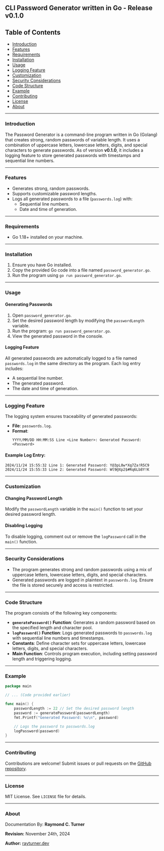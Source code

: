 ## CLI Password Generator written in Go - Release v0.1.0

## Table of Contents

- [Introduction](#introduction)
- [Features](#features)
- [Requirements](#requirements)
- [Installation](#installation)
- [Usage](#usage)
- [Logging Feature](#logging-feature)
- [Customization](#customization)
- [Security Considerations](#security-considerations)
- [Code Structure](#code-structure)
- [Example](#example)
- [Contributing](#contributing)
- [License](#license)
- [About](#about)

---

### Introduction

The Password Generator is a command-line program written in Go (Golang) that creates strong, random passwords of variable length. It uses a combination of uppercase letters, lowercase letters, digits, and special characters to generate passwords. As of version **v0.1.0**, it includes a logging feature to store generated passwords with timestamps and sequential line numbers.

---

### Features

- Generates strong, random passwords.
- Supports customizable password lengths.
- Logs all generated passwords to a file (`passwords.log`) with:
  - Sequential line numbers.
  - Date and time of generation.

---

### Requirements

- Go 1.18+ installed on your machine.

---

### Installation

1. Ensure you have Go installed.
2. Copy the provided Go code into a file named `password_generator.go`.
3. Run the program using `go run password_generator.go`.

---

### Usage

#### Generating Passwords

1. Open `password_generator.go`.
2. Set the desired password length by modifying the `passwordLength` variable.
3. Run the program: `go run password_generator.go`.
4. View the generated password in the console.

#### Logging Feature

All generated passwords are automatically logged to a file named `passwords.log` in the same directory as the program. Each log entry includes:
- A sequential line number.
- The generated password.
- The date and time of generation.

---

### Logging Feature

The logging system ensures traceability of generated passwords:
- **File**: `passwords.log`.
- **Format**:
  ```
  YYYY/MM/DD HH:MM:SS Line <Line Number>: Generated Password: <Password>
  ```

#### Example Log Entry:
```
2024/11/24 15:55:32 Line 1: Generated Password: Y@3pL0w*Xq7Za!R5C9
2024/11/24 15:55:33 Line 2: Generated Password: Wt9@Xp2$#Rq6Lb8Y!K
```

---

### Customization

#### Changing Password Length
Modify the `passwordLength` variable in the `main()` function to set your desired password length.

#### Disabling Logging
To disable logging, comment out or remove the `logPassword` call in the `main()` function.

---

### Security Considerations

- The program generates strong and random passwords using a mix of uppercase letters, lowercase letters, digits, and special characters.
- Generated passwords are logged in plaintext in `passwords.log`. Ensure the file is stored securely and access is restricted.

---

### Code Structure

The program consists of the following key components:

- **`generatePassword()` Function**: Generates a random password based on the specified length and character pool.
- **`logPassword()` Function**: Logs generated passwords to `passwords.log` with sequential line numbers and timestamps.
- **Constants**: Define character sets for uppercase letters, lowercase letters, digits, and special characters.
- **Main Function**: Controls program execution, including setting password length and triggering logging.

---

### Example

```go
package main

// ... (Code provided earlier)

func main() {
    passwordLength := 22 // Set the desired password length
    password := generatePassword(passwordLength)
    fmt.Printf("Generated Password: %s\n", password)

    // Logs the password to passwords.log
    logPassword(password)
}
```

---

### Contributing

Contributions are welcome! Submit issues or pull requests on the [GitHub repository](#).

---

### License

MIT License. See `LICENSE` file for details.

---

### About

Documentation By: **Raymond C. Turner**

**Revision:** November 24th, 2024

**Author:** [rayturner.dev]()